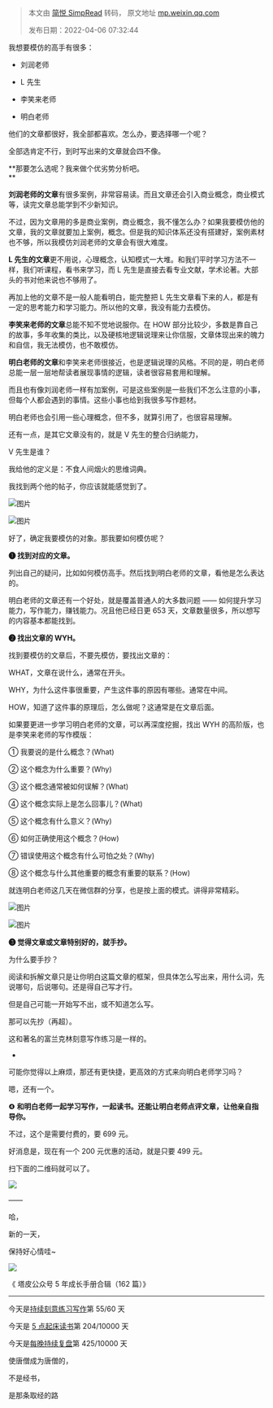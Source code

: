 > 本文由 [简悦 SimpRead](http://ksria.com/simpread/) 转码， 原文地址 [mp.weixin.qq.com](https://mp.weixin.qq.com/s/cisyrdS6pHhWuwZfYorCiQ)
>
> 发布日期：2022-04-06 07:32:44

我想要模仿的高手有很多：  

*   刘润老师
    
*   L 先生
    
*   李笑来老师
    
*   明白老师  
    

他们的文章都很好，我全部都喜欢。怎么办，要选择哪一个呢？

全部选肯定不行，到时写出来的文章就会四不像。

**那要怎么选呢？我来做个优劣势分析吧。  
**

**刘润老师的文章**有很多案例，非常容易读。而且文章还会引入商业概念，商业模式等，读完文章总能学到不少新知识。

不过，因为文章用的多是商业案例，商业概念，我不懂怎么办？如果我要模仿他的文章，我的文章就要加上案例，概念。但是我的知识体系还没有搭建好，案例素材也不够，所以我模仿刘润老师的文章会有很大难度。

**L 先生的文章**更不用说，心理概念，认知模式一大堆。和我们平时学习方法不一样，我们听课程，看书来学习，而 L 先生是直接去看专业文献，学术论著。大部头的书对他来说也不够用了。

再加上他的文章不是一般人能看明白，能完整把 L 先生文章看下来的人，都是有一定的思考能力和学习能力。所以他的文章，我没有能力去模仿。

**李笑来老师的文章**总能不知不觉地说服你。在 HOW 部分比较少，多数是靠自己的故事，多年收集的类比，以及硬核地逻辑说理来让你信服，文章体现出来的魄力和自信，我无法模仿，也不敢模仿。

**明白老师的文章**和李笑来老师很接近，也是逻辑说理的风格。不同的是，明白老师总能一层一层地帮读者展现事情的逻辑，读者很容易套用和理解。

而且也有像刘润老师一样有加案例，可是这些案例是一些我们不怎么注意的小事，但每个人都会遇到的事情。这些小事也给到我很多写作题材。

明白老师也会引用一些心理概念，但不多，就算引用了，也很容易理解。

还有一点，是其它文章没有的，就是 V 先生的整合归纳能力，

V 先生是谁？

我给他的定义是：不食人间烟火的思维词典。

我找到两个他的帖子，你应该就能感觉到了。

![图片](https://mmbiz.qpic.cn/mmbiz_png/2qRZ6oIialEC8wwB9xtEMBDZdXz0np2XwKLD5NrRKicjv1Uxns8juVqd1xoVHMlyrgrIpGpKGVxCKZbabIKTFVXQ/640?wx_fmt=png)

![图片](https://mmbiz.qpic.cn/mmbiz_png/2qRZ6oIialEC8wwB9xtEMBDZdXz0np2XwBicvkfkZnoVvB3s1fOQrXCAk75N9AWOPn2ObtpWgM2N6Dg3FQxfzHdw/640?wx_fmt=png)

好了，确定我要模仿的对象。那我要如何模仿呢？

**❶ 找到对应的文章。**

列出自己的疑问，比如如何模仿高手。然后找到明白老师的文章，看他是怎么表达的。

明白老师的文章还有一个好处，就是覆盖普通人的大多数问题 —— 如何提升学习能力，写作能力，赚钱能力。况且他已经日更 653 天，文章数量很多，所以想写的内容基本都能找到。  

**❷ 找出文章的 WYH。**

找到要模仿的文章后，不要先模仿，要找出文章的：

WHAT，文章在说什么，通常在开头。

WHY，为什么这件事很重要，产生这件事的原因有哪些。通常在中间。

HOW，知道了这件事的原理后，怎么做呢？这通常是在文章后面。

如果要更进一步学习明白老师的文章，可以再深度挖掘，找出 WYH 的高阶版，也是李笑来老师的写作模版：  

① 我要说的是什么概念？(What)

② 这个概念为什么重要？(Why)

③ 这个概念通常被如何误解？(What)

④ 这个概念实际上是怎么回事⼉？(What)

⑤ 这个概念有什么意义？(Why)

⑥ 如何正确使⽤这个概念？(How)

⑦ 错误使⽤这个概念有什么可怕之处？(Why) 

⑧ 这个概念与什么其他重要的概念有重要的联系？(How)

就连明白老师这几天在微信群的分享，也是按上面的模式。讲得非常精彩。

![图片](https://mmbiz.qpic.cn/mmbiz_jpg/2qRZ6oIialEC8wwB9xtEMBDZdXz0np2XwFcxslmrZwJjOCIS8wicpcb14x2oETfF0ficqdibUMsJHJDBkG9wyGCEgg/640?wx_fmt=jpeg)

![图片](https://mmbiz.qpic.cn/mmbiz_jpg/2qRZ6oIialEC8wwB9xtEMBDZdXz0np2XwaF3zOVdrqariacOlcldylibZPSs4RGJsqJj2DjeSjKEX95rv5IbgZVzQ/640?wx_fmt=jpeg)

**❸ 觉得文章或文章特别好的，就手抄。**

为什么要手抄？

阅读和拆解文章只是让你明白这篇文章的框架，但具体怎么写出来，用什么词，先说哪句，后说哪句。还是得自己写才行。  

但是自己可能一开始写不出，或不知道怎么写。

那可以先抄（再超）。

这和著名的富兰克林刻意写作练习是一样的。  

-  

可能你觉得以上麻烦，那还有更快捷，更高效的方式来向明白老师学习吗？

嗯，还有一个。

❹ **和明白老师一起学习写作，一起读书。还能让明白老师点评文章，让他亲自指导你。**

不过，这个是需要付费的，要 699 元。  

好消息是，现在有一个 200 元优惠的活动，就是只要 499 元。

扫下面的二维码就可以了。

![](https://mmbiz.qpic.cn/mmbiz_png/2qRZ6oIialEA7K8l7opGLY9Sicib55B3ZY9TMBcxZlchdtUjr7ic1EwePj6euoskFXSAnb6WN4bXlUaaBPKNfk2fMA/640?wx_fmt=png)

——

哈，

新的一天，

保持好心情哇~

[![](https://mmbiz.qpic.cn/mmbiz_jpg/2qRZ6oIialEC7HvcceKwK6r9fNAJWFrPvjvY9saswZfTRsUhMib2GETky30roa7NibLF04g3Gs0yMUDeHtDepePsw/640?wx_fmt=jpeg)](https://mp.weixin.qq.com/s?__biz=MzIwMzA5NTI3NQ==&mid=2649917487&idx=1&sn=bcb7511180bc02d71ed255477345d157&chksm=8ed285abb9a50cbd7a69c7b53b6661ef81e0ab8532ba714c8176e9e164d8d42708a45494ae15&token=835924073&lang=zh_CN&scene=21#wechat_redirect)  

《 塔皮公众号 5 年成长手册合辑（162 篇）》

* * *

  

今天是[持续刻意练习写作](http://mp.weixin.qq.com/s?__biz=MzIwMzA5NTI3NQ==&mid=2649917473&idx=1&sn=820e2212df3f659eef0d03d83770cb9b&chksm=8ed285a5b9a50cb30d109fad21f8baeda4357633e89502e3eb09bb7fc3b916fc4030c9778522&scene=21#wechat_redirect)第 55/60 天

今天是 [5 点起床读书](https://mp.weixin.qq.com/s?__biz=MzIwMzA5NTI3NQ==&mid=2649910546&idx=1&sn=65b422dc1f32c5ed3ce3641cd94c698a&chksm=8ed26096b9a5e98079a1d9c6a6910fa5603a17b3767e9e908af827c0a843bbc0a8853e484493&token=1634201240&lang=zh_CN&scene=21#wechat_redirect)第 204/10000 天

今天是[每晚持续复盘](https://mp.weixin.qq.com/mp/appmsgalbum?__biz=MzIwMzA5NTI3NQ==&action=getalbum&album_id=1740274455186046978&scene=21#wechat_redirect)第 425/10000 天

  

使唐僧成为唐僧的，

不是经书，

是那条取经的路